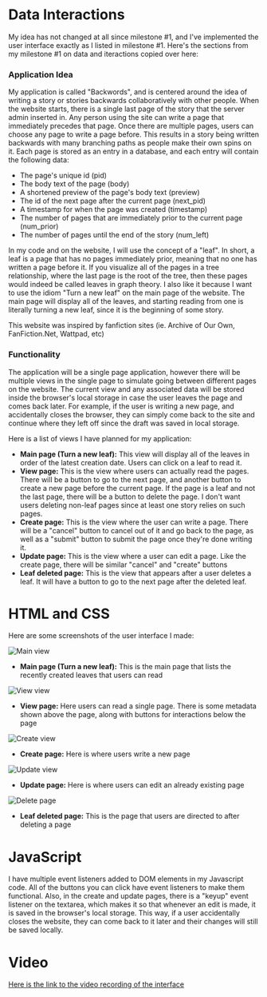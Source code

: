 
# Data Interactions

My idea has not changed at all since milestone #1, and I've implemented the user interface exactly as I listed in milestone #1. Here's the sections from my milestone #1 on data and iteractions copied over here:

### Application Idea

My application is called "Backwords", and is centered around the idea of writing a story or stories backwards collaboratively with other people. When the website starts, there is a single last page of the story that the server admin inserted in. Any person using the site can write a page that immediately precedes that page. Once there are multiple pages, users can choose any page to write a page before. This results in a story being written backwards with many branching paths as people make their own spins on it. Each page is stored as an entry in a database, and each entry will contain the following data:

- The page's unique id (pid)
- The body text of the page (body)
- A shortened preview of the page's body text (preview)
- The id of the next page after the current page (next_pid)
- A timestamp for when the page was created (timestamp)
- The number of pages that are immediately prior to the current page (num_prior)
- The number of pages until the end of the story (num_left)

In my code and on the website, I will use the concept of a "leaf". In short, a leaf is a page that has no pages immediately prior, meaning that no one has written a page before it. If you visualize all of the pages in a tree relationship, where the last page is the root of the tree, then these pages would indeed be called leaves in graph theory. I also like it because I want to use the idiom "Turn a new leaf" on the main page of the website. The main page will display all of the leaves, and starting reading from one is literally turning a new leaf, since it is the beginning of some story.

This website was inspired by fanfiction sites (ie. Archive of Our Own, FanFiction.Net, Wattpad, etc)

### Functionality

The application will be a single page application, however there will be multiple views in the single page to simulate going between different pages on the website. The current view and any associated data will be stored inside the browser's local storage in case the user leaves the page and comes back later. For example, if the user is writing a new page, and accidentally closes the browser, they can simply come back to the site and continue where they left off since the draft was saved in local storage.

Here is a list of views I have planned for my application:

- **Main page (Turn a new leaf):** This view will display all of the leaves in order of the latest creation date. Users can click on a leaf to read it.
- **View page:** This is the view where users can actually read the pages. There will be a button to go to the next page, and another button to create a new page before the current page. If the page is a leaf and not the last page, there will be a button to delete the page. I don't want users deleting non-leaf pages since at least one story relies on such pages.
- **Create page:** This is the view where the user can write a page. There will be a "cancel" button to cancel out of it and go back to the page, as well as a "submit" button to submit the page once they're done writing it.
- **Update page:** This is the view where a user can edit a page. Like the create page, there will be similar "cancel" and "create" buttons
- **Leaf deleted page:** This is the view that appears after a user deletes a leaf. It will have a button to go to the next page after the deleted leaf.

# HTML and CSS

Here are some screenshots of the user interface I made:

![Main view](main.png)

- **Main page (Turn a new leaf):** This is the main page that lists the recently created leaves that users can read

![View view](view.png)

- **View page:** Here users can read a single page. There is some metadata shown above the page, along with buttons for interactions below the page

![Create view](create.png)

- **Create page:** Here is where users write a new page

![Update view](update.png)

- **Update page:** Here is where users can edit an already existing page

![Delete page](delete.png)

- **Leaf deleted page:** This is the page that users are directed to after deleting a page

# JavaScript

I have multiple event listeners added to DOM elements in my Javascript code. All of the buttons you can click have event listeners to make them functional. Also, in the create and update pages, there is a "keyup" event listener on the textarea, which makes it so that whenever an edit is made, it is saved in the browser's local storage. This way, if a user accidentally closes the website, they can come back to it later and their changes will still be saved locally.

# Video

[Here is the link to the video recording of the interface](https://drive.google.com/file/d/1v4_kZo5JEawZc-J6m6jeVwmW2NEiag4p/view?usp=sharing)